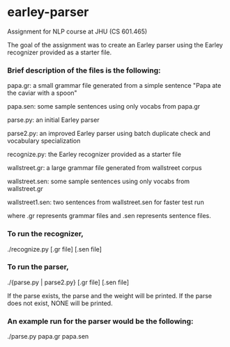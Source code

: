 # earley-parser
Assignment for NLP course at JHU (CS 601.465)

The goal of the assignment was to create an Earley parser using the Earley recognizer provided as a starter file.

### Brief description of the files is the following:

  papa.gr: a small grammar file generated from a simple sentence "Papa ate the caviar with a spoon"
  
  papa.sen: some sample sentences using only vocabs from papa.gr
  
  parse.py: an initial Earley parser
  
  parse2.py: an improved Earley parser using batch duplicate check and vocabulary specialization
  
  recognize.py: the Earley recognizer provided as a starter file
  
  wallstreet.gr: a large grammar file generated from wallstreet corpus
  
  wallstreet.sen: some sample sentences using only vocabs from wallstreet.gr
  
  wallstreet1.sen: two sentences from wallstreet.sen for faster test run
  
  where .gr represents grammar files and .sen represents sentence files.

### To run the recognizer,

  ./recognize.py [.gr file] [.sen file]

### To run the parser,

  ./{parse.py | parse2.py} [.gr file] [.sen file]
  
If the parse exists, the parse and the weight will be printed.
If the parse does not exist, NONE will be printed.

### An example run for the parser would be the following:

  ./parse.py papa.gr papa.sen
